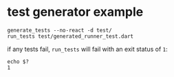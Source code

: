 # test generator example

```
generate_tests --no-react -d test/
run_tests test/generated_runner_test.dart
```

if any tests fail, `run_tests` will fail with an exit status of `1`:

```
echo $?
1
```


